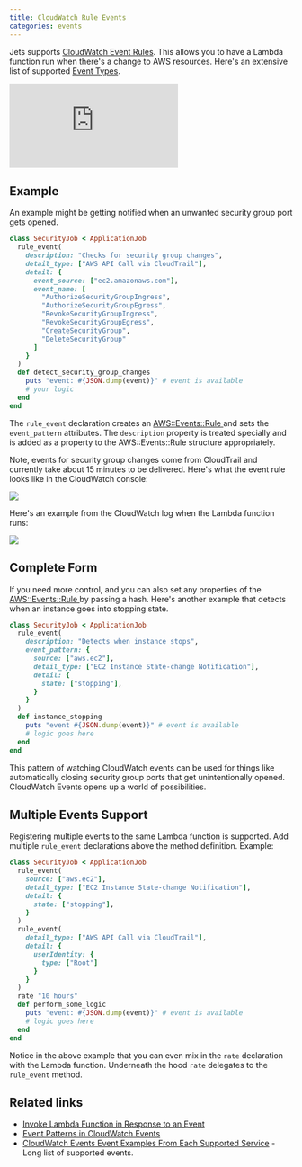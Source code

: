 ```yaml
---
title: CloudWatch Rule Events
categories: events
---
```


Jets supports [CloudWatch Event Rules](https://docs.aws.amazon.com/AmazonCloudWatch/latest/events/Create-CloudWatch-Events-Rule.html). This allows you to have a Lambda function run when there's a change to AWS resources.  Here's an extensive list of supported [Event Types](https://docs.aws.amazon.com/AmazonCloudWatch/latest/events/EventTypes.html).

<div class="video-box"><div class="video-container"><iframe src="https://www.youtube.com/embed/0B2MqfZH-NE" frameborder="0" allowfullscreen=""></iframe></div></div>

## Example

An example might be getting notified when an unwanted security group port gets opened.

```ruby
class SecurityJob < ApplicationJob
  rule_event(
    description: "Checks for security group changes",
    detail_type: ["AWS API Call via CloudTrail"],
    detail: {
      event_source: ["ec2.amazonaws.com"],
      event_name: [
        "AuthorizeSecurityGroupIngress",
        "AuthorizeSecurityGroupEgress",
        "RevokeSecurityGroupIngress",
        "RevokeSecurityGroupEgress",
        "CreateSecurityGroup",
        "DeleteSecurityGroup"
      ]
    }
  )
  def detect_security_group_changes
    puts "event: #{JSON.dump(event)}" # event is available
    # your logic
  end
end
```

The `rule_event` declaration creates an [AWS::Events::Rule
](https://docs.aws.amazon.com/AWSCloudFormation/latest/UserGuide/aws-resource-events-rule.html) and sets the `event_pattern` attributes.  The `description` property is treated specially and is added as a property to the AWS::Events::Rule structure appropriately.

Note, events for security group changes come from CloudTrail and currently take about 15 minutes to be delivered. Here's what the event rule looks like in the CloudWatch console:

![](/img/docs/cloudwatch-event-rule.png)

Here's an example from the CloudWatch log when the Lambda function runs:

![](/img/docs/cloudwatch-event-rule-log.png)

## Complete Form

If you need more control, and you can also set any properties of the [AWS::Events::Rule
](https://docs.aws.amazon.com/AWSCloudFormation/latest/UserGuide/aws-resource-events-rule.html) by passing a hash. Here's another example that detects when an instance goes into stopping state.

```ruby
class SecurityJob < ApplicationJob
  rule_event(
    description: "Detects when instance stops",
    event_pattern: {
      source: ["aws.ec2"],
      detail_type: ["EC2 Instance State-change Notification"],
      detail: {
        state: ["stopping"],
      }
    }
  )
  def instance_stopping
    puts "event #{JSON.dump(event)}" # event is available
    # logic goes here
  end
end
```

This pattern of watching CloudWatch events can be used for things like automatically closing security group ports that get unintentionally opened. CloudWatch Events opens up a world of possibilities.

## Multiple Events Support

Registering multiple events to the same Lambda function is supported. Add multiple `rule_event` declarations above the method definition. Example:

```ruby
class SecurityJob < ApplicationJob
  rule_event(
    source: ["aws.ec2"],
    detail_type: ["EC2 Instance State-change Notification"],
    detail: {
      state: ["stopping"],
    }
  )
  rule_event(
    detail_type: ["AWS API Call via CloudTrail"],
    detail: {
      userIdentity: {
        type: ["Root"]
      }
    }
  )
  rate "10 hours"
  def perform_some_logic
    puts "event: #{JSON.dump(event)}" # event is available
    # logic goes here
  end
end
```

Notice in the above example that you can even mix in the `rate` declaration with the Lambda function.  Underneath the hood `rate` delegates to the `rule_event` method.

## Related links

* [Invoke Lambda Function in Response to an Event](https://docs.aws.amazon.com/AWSCloudFormation/latest/UserGuide/aws-resource-events-rule.html#w2ab1c21c10d697c13b4)
* [Event Patterns in CloudWatch Events](https://docs.aws.amazon.com/AmazonCloudWatch/latest/events/CloudWatchEventsandEventPatterns.html)
* [CloudWatch Events Event Examples From Each Supported Service](https://docs.aws.amazon.com/AmazonCloudWatch/latest/events/EventTypes.html) - Long list of supported events.

